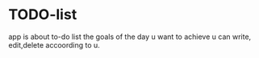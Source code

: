 # TODO-list
app is about to-do list the goals of the day u want to achieve u can write, edit,delete accoording to u.
